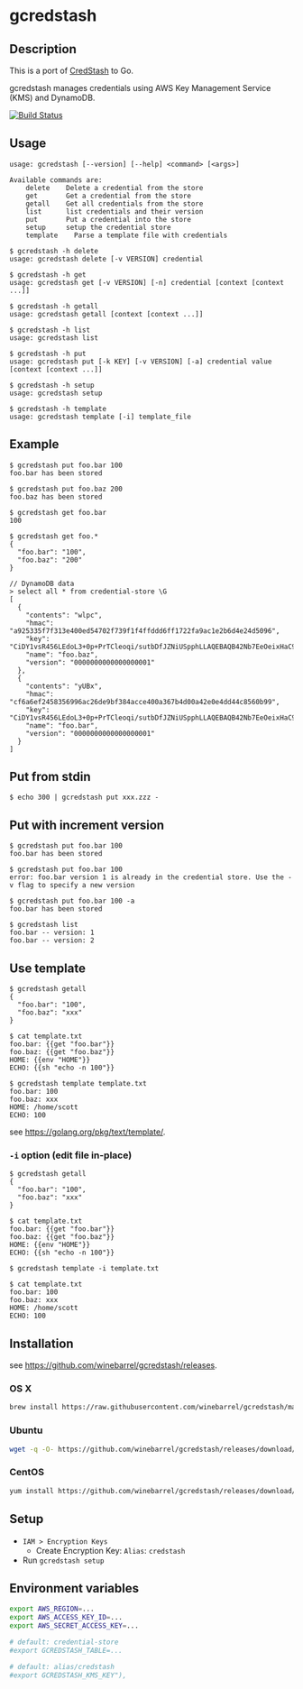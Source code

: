 # gcredstash

## Description

This is a port of [CredStash](https://github.com/fugue/credstash) to Go.

gcredstash manages credentials using AWS Key Management Service (KMS) and DynamoDB.

[![Build Status](https://travis-ci.org/winebarrel/gcredstash.svg?branch=master)](https://travis-ci.org/winebarrel/gcredstash)

## Usage

```
usage: gcredstash [--version] [--help] <command> [<args>]

Available commands are:
    delete    Delete a credential from the store
    get       Get a credential from the store
    getall    Get all credentials from the store
    list      list credentials and their version
    put       Put a credential into the store
    setup     setup the credential store
    template    Parse a template file with credentials
```

```
$ gcredstash -h delete
usage: gcredstash delete [-v VERSION] credential

$ gcredstash -h get
usage: gcredstash get [-v VERSION] [-n] credential [context [context ...]]

$ gcredstash -h getall
usage: gcredstash getall [context [context ...]]

$ gcredstash -h list
usage: gcredstash list

$ gcredstash -h put
usage: gcredstash put [-k KEY] [-v VERSION] [-a] credential value [context [context ...]]

$ gcredstash -h setup
usage: gcredstash setup

$ gcredstash -h template
usage: gcredstash template [-i] template_file
```

## Example

```
$ gcredstash put foo.bar 100
foo.bar has been stored

$ gcredstash put foo.baz 200
foo.baz has been stored

$ gcredstash get foo.bar
100

$ gcredstash get foo.*
{
  "foo.bar": "100",
  "foo.baz": "200"
}
```

```
// DynamoDB data
> select all * from credential-store \G
[
  {
    "contents": "wlpc",
    "hmac": "a925335f7f313e400ed54702f739f1f4ffddd6ff1722fa9ac1e2b6d4e24d5096",
    "key": "CiDY1vsR456LEdoL3+0p+PrTCleoqi/sutbDfJZNiUSpphLLAQEBAQB42Nb7EeOeixHaC9/tKfj60wpXqKov7LrWw3yWTYlEqaYAAACiMIGfBgkqhkiG9w0BBwaggZEwgY4CAQAwgYgGCSqGSIb3DQEHATAeBglghkgBZQMEAS4wEQQMWB1+YqVMNVT+V5dGAgEQgFtj6aGqRmg+wJwDGPk1kRduGoX6rtyUhm116wSmkQA2SXdPzAr2NcY02/joiiqzu534QQSwpOF+oKIkfLXaaNZCCWQkki94EE+EpkiVeFxcoqAdIaHf7FzwKz1A",
    "name": "foo.baz",
    "version": "0000000000000000001"
  },
  {
    "contents": "yUBx",
    "hmac": "cf6a6ef2458356996ac26de9bf384acce400a367b4d00a42e0e4dd44c8560b99",
    "key": "CiDY1vsR456LEdoL3+0p+PrTCleoqi/sutbDfJZNiUSpphLLAQEBAQB42Nb7EeOeixHaC9/tKfj60wpXqKov7LrWw3yWTYlEqaYAAACiMIGfBgkqhkiG9w0BBwaggZEwgY4CAQAwgYgGCSqGSIb3DQEHATAeBglghkgBZQMEAS4wEQQMccvp6R6qUho35bCEAgEQgFumGPEIHX7B2KgU6S2vaoEOJKX84pGKe0ydMh1r+rMWEZGd5si61FZ76YlgM0X6rnO5qlLK6SGUHhA0whzi7R7Zpbc9euBXYWFYQeMRU9jpDh7H/bhP2fa7BtNV",
    "name": "foo.bar",
    "version": "0000000000000000001"
  }
]
```

## Put from stdin

```
$ echo 300 | gcredstash put xxx.zzz -
```

## Put with increment version

```
$ gcredstash put foo.bar 100
foo.bar has been stored

$ gcredstash put foo.bar 100
error: foo.bar version 1 is already in the credential store. Use the -v flag to specify a new version

$ gcredstash put foo.bar 100 -a
foo.bar has been stored

$ gcredstash list
foo.bar -- version: 1
foo.bar -- version: 2
```

## Use template

```
$ gcredstash getall
{
  "foo.bar": "100",
  "foo.baz": "xxx"
}

$ cat template.txt
foo.bar: {{get "foo.bar"}}
foo.baz: {{get "foo.baz"}}
HOME: {{env "HOME"}}
ECHO: {{sh "echo -n 100"}}

$ gcredstash template template.txt
foo.bar: 100
foo.baz: xxx
HOME: /home/scott
ECHO: 100
```

see https://golang.org/pkg/text/template/.

### `-i` option (edit file in-place)

```
$ gcredstash getall
{
  "foo.bar": "100",
  "foo.baz": "xxx"
}

$ cat template.txt
foo.bar: {{get "foo.bar"}}
foo.baz: {{get "foo.baz"}}
HOME: {{env "HOME"}}
ECHO: {{sh "echo -n 100"}}

$ gcredstash template -i template.txt

$ cat template.txt
foo.bar: 100
foo.baz: xxx
HOME: /home/scott
ECHO: 100
```

## Installation

see https://github.com/winebarrel/gcredstash/releases.

### OS X

```sh
brew install https://raw.githubusercontent.com/winebarrel/gcredstash/master/homebrew/gcredstash.rb
```

### Ubuntu

```sh
wget -q -O- https://github.com/winebarrel/gcredstash/releases/download/vN.N.N/gcredstash_N.N.N_amd64.deb | dpkg -i -
```

### CentOS

```sh
yum install https://github.com/winebarrel/gcredstash/releases/download/vN.N.N/gcredstash-N.N.N-x.el6.x86_64.rpm
```

## Setup

* `IAM > Encryption Keys`
  * Create Encryption Key: `Alias`: `credstash`
* Run `gcredstash setup`

## Environment variables

```sh
export AWS_REGION=...
export AWS_ACCESS_KEY_ID=...
export AWS_SECRET_ACCESS_KEY=...

# default: credential-store
#export GCREDSTASH_TABLE=...

# default: alias/credstash
#export GCREDSTASH_KMS_KEY"),
```
